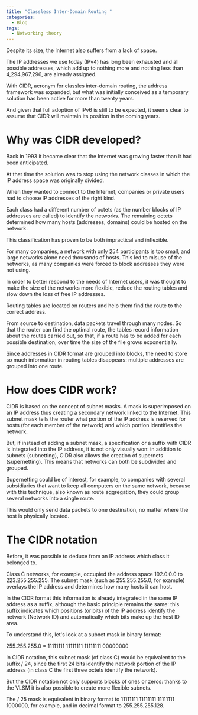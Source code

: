 ```yaml
---
title: "Classless Inter-Domain Routing "
categories:
  - Blog
tags:
  - Networking theory
---
```


Despite its size, the Internet also suffers from a lack of space. 


The IP addresses we use today (IPv4) has long been exhausted and all possible addresses, which add up to nothing more and nothing less than 4,294,967,296, are already assigned. 

With CIDR, acronym for classles inter-domain routing, the address framework was expanded, but what was initially conceived as a temporary solution has been active for more than twenty years. 

And given that full adoption of IPv6 is still to be expected, it seems clear to assume that CIDR will maintain its position in the coming years.


<h1>Why was CIDR developed?</h1>

Back in 1993 it became clear that the Internet was growing faster than it had been anticipated. 

At that time the solution was to stop using the network classes in which the IP address space was originally divided. 

When they wanted to connect to the Internet, companies or private users had to choose IP addresses of the right kind. 

Each class had a different number of octets (as the number blocks of IP addresses are called) to identify the networks. The remaining octets determined how many hosts (addresses, domains) could be hosted on the network.


This classification has proven to be both impractical and inflexible.

For many companies, a network with only 254 participants is too small, and large networks alone need thousands of hosts. This led to misuse of the networks, as many companies were forced to block addresses they were not using.

In order to better respond to the needs of Internet users, it was thought to make the size of the networks more flexible, reduce the routing tables and slow down the loss of free IP addresses.

Routing tables are located on routers and help them find the route to the correct address. 

From source to destination, data packets travel through many nodes. So that the router can find the optimal route, the tables record information about the routes carried out, so that, if a route has to be added for each possible destination, over time the size of the file grows exponentially. 

Since addresses in CIDR format are grouped into blocks, the need to store so much information in routing tables disappears: multiple addresses are grouped into one route.

<h1>How does CIDR work?</h1>

CIDR is based on the concept of subnet masks. A mask is superimposed on an IP address thus creating a secondary network linked to the Internet. This subnet mask tells the router what portion of the IP address is reserved for hosts (for each member of the network) and which portion identifies the network.

But, if instead of adding a subnet mask, a specification or a suffix with CIDR is integrated into the IP address, it is not only visually won: in addition to subnets (subnetting), CIDR also allows the creation of supernets (supernetting). This means that networks can both be subdivided and grouped.

Supernetting could be of interest, for example, to companies with several subsidiaries that want to keep all computers on the same network, because with this technique, also known as route aggregation, they could group several networks into a single route. 

This would only send data packets to one destination, no matter where the host is physically located.

<h1>The CIDR notation</h1>

Before, it was possible to deduce from an IP address which class it belonged to. 

Class C networks, for example, occupied the address space 192.0.0.0 to 223.255.255.255. The subnet mask (such as 255.255.255.0, for example) overlays the IP address and determines how many hosts it can host. 

In the CIDR format this information is already integrated in the same IP address as a suffix, although the basic principle remains the same: this suffix indicates which positions (or bits) of the IP address identify the network (Network ID) and automatically which bits make up the host ID area. 

To understand this, let's look at a subnet mask in binary format:

255.255.255.0  =  11111111 11111111 11111111 00000000

In CIDR notation, this subnet mask (of class C) would be equivalent to the suffix / 24, since the first 24 bits  identify the network portion of the IP address (in class C the first three octets identify the network). 

But the CIDR notation not only supports blocks of ones or zeros: thanks to the VLSM it is also possible to create more flexible subnets.

The / 25 mask is equivalent in binary format to 11111111 11111111 11111111 1000000, for example, and in decimal format to 255.255.255.128.